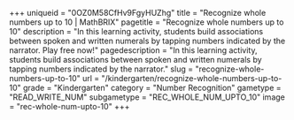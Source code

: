 +++
uniqueid = "0OZ0M58CfHv9FgyHUZhg"
title = "Recognize whole numbers up to 10 | MathBRIX"
pagetitle = "Recognize whole numbers up to 10"
description = "In this learning activity, students build associations between spoken and written numerals by tapping numbers indicated by the narrator. Play free now!"
pagedescription = "In this learning activity, students build associations between spoken and written numerals by tapping numbers indicated by the narrator."
slug = "recognize-whole-numbers-up-to-10"
url = "/kindergarten/recognize-whole-numbers-up-to-10"
grade = "Kindergarten"
category = "Number Recognition"
gametype = "READ_WRITE_NUM"
subgametype = "REC_WHOLE_NUM_UPTO_10"
image = "rec-whole-num-upto-10"
+++